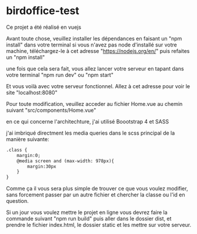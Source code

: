 # birdoffice-test

Ce projet a été réalisé en vuejs


Avant toute chose, veuillez installer les dépendances en faisant un "npm install" dans votre terminal 
si vous n'avez pas node d'installé sur votre machine, téléchargez-le à cet adresse "https://nodejs.org/en/" puis refaites un "npm install"

une fois que cela sera fait, vous allez lancer votre serveur en tapant dans votre terminal "npm run dev" ou "npm start"

Et vous voilà avec votre serveur fonctionnel. Allez à cet adresse pour voir le site "localhost:8080"


Pour toute modification, veuillez acceder au fichier Home.vue au chemin suivant "src/components/Home.vue"

en ce qui concerne l'architechture, j'ai utilisé Boootstrap 4 et SASS

j'ai imbriqué directment les media queries dans le scss principal de la manière suivante:

```html
.class {
	margin:0;
	@media screen and (max-width: 978px){
		margin:30px
	}
}
```

Comme ça il vous sera plus simple de trouver ce que vous voulez modifier, sans forcement passer par un autre fichier et chercher la classe ou l'id en question.

Si un jour vous voulez mettre le projet en ligne vous devrez faire la commande suivant "npm run build" puis aller dans le dossier dist, et prendre le fichier index.html, le dossier static et les mettre sur votre serveur.
